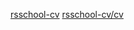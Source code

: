 [rsschool-cv](https://Adele263.github.io/rsschool-cv/)
[rsschool-cv/cv](https://Adele263.github.io/rsschool-cv/cv)
